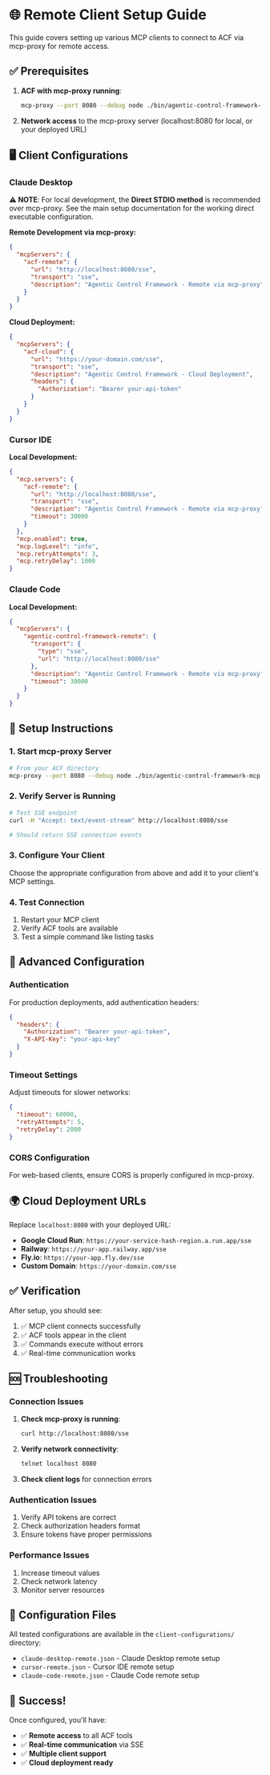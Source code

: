 # 🌐 Remote Client Setup Guide

This guide covers setting up various MCP clients to connect to ACF via mcp-proxy for remote access.

## ✅ Prerequisites

1. **ACF with mcp-proxy running**:
   ```bash
   mcp-proxy --port 8080 --debug node ./bin/agentic-control-framework-mcp --workspaceRoot $(pwd)
   ```

2. **Network access** to the mcp-proxy server (localhost:8080 for local, or your deployed URL)

## 🖥️ Client Configurations

### Claude Desktop

**⚠️ NOTE**: For local development, the **Direct STDIO method** is recommended over mcp-proxy. See the main setup documentation for the working direct executable configuration.

**Remote Development via mcp-proxy:**
```json
{
  "mcpServers": {
    "acf-remote": {
      "url": "http://localhost:8080/sse",
      "transport": "sse",
      "description": "Agentic Control Framework - Remote via mcp-proxy"
    }
  }
}
```

**Cloud Deployment:**
```json
{
  "mcpServers": {
    "acf-cloud": {
      "url": "https://your-domain.com/sse",
      "transport": "sse",
      "description": "Agentic Control Framework - Cloud Deployment",
      "headers": {
        "Authorization": "Bearer your-api-token"
      }
    }
  }
}
```

### Cursor IDE

**Local Development:**
```json
{
  "mcp.servers": {
    "acf-remote": {
      "url": "http://localhost:8080/sse",
      "transport": "sse",
      "description": "Agentic Control Framework - Remote via mcp-proxy",
      "timeout": 30000
    }
  },
  "mcp.enabled": true,
  "mcp.logLevel": "info",
  "mcp.retryAttempts": 3,
  "mcp.retryDelay": 1000
}
```

### Claude Code

**Local Development:**
```json
{
  "mcpServers": {
    "agentic-control-framework-remote": {
      "transport": {
        "type": "sse",
        "url": "http://localhost:8080/sse"
      },
      "description": "Agentic Control Framework - Remote via mcp-proxy",
      "timeout": 30000
    }
  }
}
```

## 🚀 Setup Instructions

### 1. Start mcp-proxy Server

```bash
# From your ACF directory
mcp-proxy --port 8080 --debug node ./bin/agentic-control-framework-mcp --workspaceRoot $(pwd)
```

### 2. Verify Server is Running

```bash
# Test SSE endpoint
curl -H "Accept: text/event-stream" http://localhost:8080/sse

# Should return SSE connection events
```

### 3. Configure Your Client

Choose the appropriate configuration from above and add it to your client's MCP settings.

### 4. Test Connection

1. Restart your MCP client
2. Verify ACF tools are available
3. Test a simple command like listing tasks

## 🔧 Advanced Configuration

### Authentication

For production deployments, add authentication headers:

```json
{
  "headers": {
    "Authorization": "Bearer your-api-token",
    "X-API-Key": "your-api-key"
  }
}
```

### Timeout Settings

Adjust timeouts for slower networks:

```json
{
  "timeout": 60000,
  "retryAttempts": 5,
  "retryDelay": 2000
}
```

### CORS Configuration

For web-based clients, ensure CORS is properly configured in mcp-proxy.

## 🌍 Cloud Deployment URLs

Replace `localhost:8080` with your deployed URL:

- **Google Cloud Run**: `https://your-service-hash-region.a.run.app/sse`
- **Railway**: `https://your-app.railway.app/sse`
- **Fly.io**: `https://your-app.fly.dev/sse`
- **Custom Domain**: `https://your-domain.com/sse`

## ✅ Verification

After setup, you should see:

1. ✅ MCP client connects successfully
2. ✅ ACF tools appear in the client
3. ✅ Commands execute without errors
4. ✅ Real-time communication works

## 🆘 Troubleshooting

### Connection Issues

1. **Check mcp-proxy is running**:
   ```bash
   curl http://localhost:8080/sse
   ```

2. **Verify network connectivity**:
   ```bash
   telnet localhost 8080
   ```

3. **Check client logs** for connection errors

### Authentication Issues

1. Verify API tokens are correct
2. Check authorization headers format
3. Ensure tokens have proper permissions

### Performance Issues

1. Increase timeout values
2. Check network latency
3. Monitor server resources

## 📁 Configuration Files

All tested configurations are available in the `client-configurations/` directory:

- `claude-desktop-remote.json` - Claude Desktop remote setup
- `cursor-remote.json` - Cursor IDE remote setup  
- `claude-code-remote.json` - Claude Code remote setup

## 🎉 Success!

Once configured, you'll have:

- ✅ **Remote access** to all ACF tools
- ✅ **Real-time communication** via SSE
- ✅ **Multiple client support** 
- ✅ **Cloud deployment ready**
